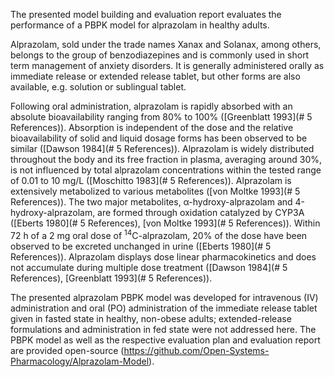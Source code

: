The presented model building and evaluation report evaluates the performance of a PBPK model for alprazolam in healthy adults.

Alprazolam, sold under the trade names Xanax and Solanax, among others, belongs to the group of benzodiazepines and is commonly used in short term management of anxiety disorders. It is generally administered orally as immediate release or extended release tablet, but other forms are also available, e.g. solution or sublingual tablet.

Following oral administration, alprazolam is rapidly absorbed with an absolute bioavailability ranging from 80% to 100% ([Greenblatt 1993](# 5 References)). Absorption is independent of the dose and the relative bioavailability of solid and liquid dosage forms has been observed to be similar ([Dawson 1984](# 5 References)). Alprazolam is widely distributed throughout the body and its free fraction in plasma, averaging around 30%, is not influenced by total alprazolam concentrations within the tested range of 0.01 to 10 mg/L ([Moschitto 1983](# 5 References)). Alprazolam is extensively metabolized to various metabolites ([von Moltke 1993](# 5 References)). The two major metabolites, α-hydroxy-alprazolam and 4-hydroxy-alprazolam, are formed through oxidation catalyzed by CYP3A ([Eberts 1980](# 5 References), [von Moltke 1993](# 5 References)). Within 72 h of a 2 mg oral dose of <sup>14</sup>C-alprazolam, 20% of the dose have been observed to be excreted unchanged in urine ([Eberts 1980](# 5 References)). Alprazolam displays dose linear pharmacokinetics and does not accumulate during multiple dose treatment ([Dawson 1984](# 5 References), [Greenblatt 1993](# 5 References)).

The presented alprazolam PBPK model was developed for intravenous (IV) administration and oral (PO) administration of the immediate release tablet given in fasted state in healthy, non-obese adults; extended-release formulations and administration in fed state were not addressed here. The PBPK model as well as the respective evaluation plan and evaluation report are provided open-source  (https://github.com/Open-Systems-Pharmacology/Alprazolam-Model).



